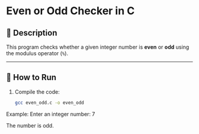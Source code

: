 # Even or Odd Checker in C

## 📖 Description
This program checks whether a given integer number is **even** or **odd** using the modulus operator (`%`).

---

## 🚀 How to Run
1. Compile the code:
   ```bash
   gcc even_odd.c -o even_odd

Example:
Enter an integer number: 7

The number is odd.
